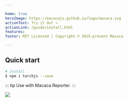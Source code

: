 ```yaml
---

home: true
heroImage: https://macacajs.github.io/logo/macaca.svg
actionText: Try it Out →
actionLink: /guide/install.html
features:
footer: MIT Licensed | Copyright © 2015-present Macaca

---
```


## Quick start

```bash
# install
$ npm i torchjs --save
```

::: tip
Use with Macaca Reporter.
:::

![](http://wx4.sinaimg.cn/large/6d308bd9gy1fiw8er0a5eg20zc0k0he0.gif)
